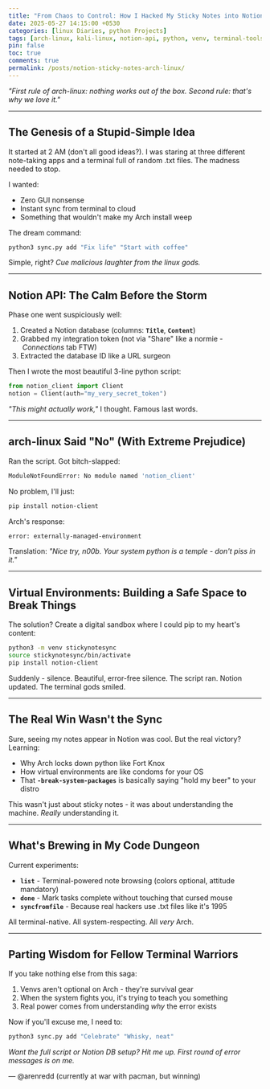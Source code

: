 ```yaml
---
title: "From Chaos to Control: How I Hacked My Sticky Notes into Notion (The arch-linux Way)"
date: 2025-05-27 14:15:00 +0530
categories: [linux Diaries, python Projects]
tags: [arch-linux, kali-linux, notion-api, python, venv, terminal-tools, productivity, hacker-style]
pin: false
toc: true
comments: true
permalink: /posts/notion-sticky-notes-arch-linux/
---
```


*"First rule of arch-linux: nothing works out of the box. Second rule: that's why we love it."*

---

## **The Genesis of a Stupid-Simple Idea**

It started at 2 AM (don't all good ideas?). I was staring at three different note-taking apps and a terminal full of random .txt files. The madness needed to stop.

I wanted:

- Zero GUI nonsense
- Instant sync from terminal to cloud
- Something that wouldn't make my Arch install weep

The dream command:

```bash
python3 sync.py add "Fix life" "Start with coffee"
```

Simple, right? *Cue malicious laughter from the linux gods.*

---

## **Notion API: The Calm Before the Storm**

Phase one went suspiciously well:

1. Created a Notion database (columns: **`Title`**, **`Content`**)
2. Grabbed my integration token (not via "Share" like a normie - *Connections* tab FTW)
3. Extracted the database ID like a URL surgeon

Then I wrote the most beautiful 3-line python script:

```python
from notion_client import Client
notion = Client(auth="my_very_secret_token")
```

*"This might actually work,"* I thought. Famous last words.

---

## **arch-linux Said "No" (With Extreme Prejudice)**

Ran the script. Got bitch-slapped:

```bash
ModuleNotFoundError: No module named 'notion_client'
```

No problem, I'll just:

```bash
pip install notion-client
```

Arch's response:

```bash
error: externally-managed-environment
```

Translation: *"Nice try, n00b. Your system python is a temple - don't piss in it."*

---

## **Virtual Environments: Building a Safe Space to Break Things**

The solution? Create a digital sandbox where I could pip to my heart's content:

```bash
python3 -m venv stickynotesync
source stickynotesync/bin/activate
pip install notion-client
```

Suddenly - silence. Beautiful, error-free silence. The script ran. Notion updated. The terminal gods smiled.

---

## **The Real Win Wasn't the Sync**

Sure, seeing my notes appear in Notion was cool. But the real victory? Learning:

- Why Arch locks down python like Fort Knox
- How virtual environments are like condoms for your OS
- That **`-break-system-packages`** is basically saying "hold my beer" to your distro

This wasn't just about sticky notes - it was about understanding the machine. *Really* understanding it.

---

## **What's Brewing in My Code Dungeon**

Current experiments:

- **`list`** - Terminal-powered note browsing (colors optional, attitude mandatory)
- **`done`** - Mark tasks complete without touching that cursed mouse
- **`syncfromfile`** - Because real hackers use .txt files like it's 1995

All terminal-native. All system-respecting. All *very* Arch.

---

## **Parting Wisdom for Fellow Terminal Warriors**

If you take nothing else from this saga:

1. Venvs aren't optional on Arch - they're survival gear
2. When the system fights you, it's trying to teach you something
3. Real power comes from understanding *why* the error exists

Now if you'll excuse me, I need to:

```bash
python3 sync.py add "Celebrate" "Whisky, neat"
```

*Want the full script or Notion DB setup? Hit me up. First round of error messages is on me.*

— @arenredd (currently at war with pacman, but winning)
